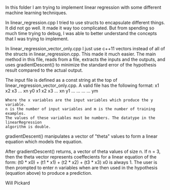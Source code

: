 In this folder I am trying to implement linear regression with some different machine learning techniques.

In linear_regression.cpp I tried to use structs to encapsulate different things. 
It did not go well. It made it way too complicated. But from spending 
so much time trying to debug, I was able to better understand
the concepts that I was trying to implement. 

In linear_regression_vector_only.cpp I just use c++11 vectors instead of
all of the structs in linear_regression.cpp. This made it much easier. 
The main method in this file, reads from a file, extracts the inputs
and the outputs, and uses gradientDescent() to minimize the standard
error of the hypothesis result compared to the actual output. 

The input file is defined as a const string at the top of linear_regression_vector_only.cpp.
A valid file has the following format:
	x1 x2 x3 ... xn y0
	x1 x2 x3 ... xn y1
	...	... ... ... ym

	Where the x variables are the input variables which produce the y variable.
	n is the number of input variables and m is the number of training examples.
	The values of these variables must be numbers. The datatype in the linearRegression
	algorithm is double.

gradientDescent() manipulates a vector of "theta" values to form a linear equation which models
the equation.

After gradientDescent() returns, a vector of theta values of size n. If n = 3, then the theta vector represents
coeffecients for a linear equation of the form:
	(t0 * x0) + (t1 * x1) +  (t2 * x2) + (t3 * x3)
	x0 is always 1.
The user is then prompted to enter n variables when are then used in the hypothesis (equation above) to produce a prediction.

Will Pickard